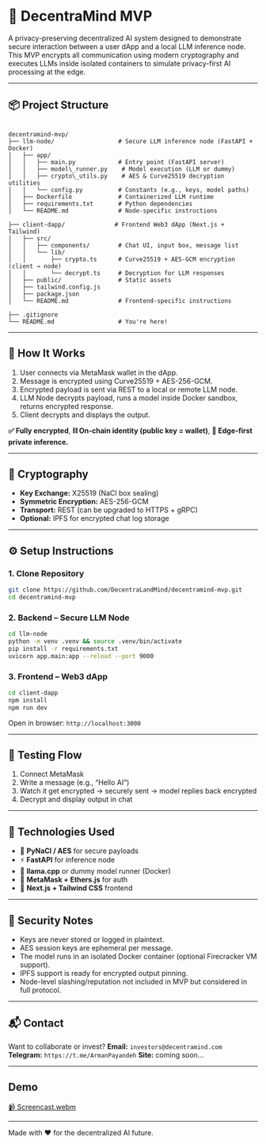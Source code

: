 # 🧠 DecentraMind MVP

A privacy-preserving decentralized AI system designed to demonstrate secure interaction between a user dApp and a local LLM inference node. This MVP encrypts all communication using modern cryptography and executes LLMs inside isolated containers to simulate privacy-first AI processing at the edge.

---

## 📦 Project Structure

```

decentramind-mvp/
├── llm-node/                  # Secure LLM inference node (FastAPI + Docker)
│   ├── app/
│   │   ├── main.py            # Entry point (FastAPI server)
│   │   ├── model\_runner.py    # Model execution (LLM or dummy)
│   │   ├── crypto\_utils.py    # AES & Curve25519 decryption utilities
│   │   └── config.py          # Constants (e.g., keys, model paths)
│   ├── Dockerfile             # Containerized LLM runtime
│   ├── requirements.txt       # Python dependencies
│   └── README.md              # Node-specific instructions

├── client-dapp/              # Frontend Web3 dApp (Next.js + Tailwind)
│   ├── src/
│   │   ├── components/        # Chat UI, input box, message list
│   │   └── lib/
│   │       ├── crypto.ts      # Curve25519 + AES-GCM encryption (client → node)
│   │       └── decrypt.ts     # Decryption for LLM responses
│   ├── public/                # Static assets
│   ├── tailwind.config.js
│   ├── package.json
│   └── README.md              # Frontend-specific instructions

├── .gitignore
└── README.md                  # You're here!

````

---

## 🚀 How It Works

1. User connects via MetaMask wallet in the dApp.
2. Message is encrypted using Curve25519 + AES-256-GCM.
3. Encrypted payload is sent via REST to a local or remote LLM node.
4. LLM Node decrypts payload, runs a model inside Docker sandbox, returns encrypted response.
5. Client decrypts and displays the output.

**✅ Fully encrypted**, **⛓️ On-chain identity (public key = wallet)**, **🧱 Edge-first private inference.**

---

## 🔐 Cryptography

- **Key Exchange:** X25519 (NaCl box sealing)
- **Symmetric Encryption:** AES-256-GCM
- **Transport:** REST (can be upgraded to HTTPS + gRPC)
- **Optional:** IPFS for encrypted chat log storage

---

## ⚙️ Setup Instructions

### 1. Clone Repository

```bash
git clone https://github.com/DecentraLandMind/decentramind-mvp.git
cd decentramind-mvp
````

### 2. Backend – Secure LLM Node

```bash
cd llm-node
python -m venv .venv && source .venv/bin/activate
pip install -r requirements.txt
uvicorn app.main:app --reload --port 9000
```

### 3. Frontend – Web3 dApp

```bash
cd client-dapp
npm install
npm run dev
```

Open in browser: `http://localhost:3000`

---

## 🧪 Testing Flow

1. Connect MetaMask
2. Write a message (e.g., “Hello AI”)
3. Watch it get encrypted → securely sent → model replies back encrypted
4. Decrypt and display output in chat

---

## 🧱 Technologies Used

* 🔐 **PyNaCl / AES** for secure payloads
* ⚡ **FastAPI** for inference node
* 🧠 **llama.cpp** or dummy model runner (Docker)
* 🔗 **MetaMask + Ethers.js** for auth
* 💬 **Next.js + Tailwind CSS** frontend

---

## 📌 Security Notes

* Keys are never stored or logged in plaintext.
* AES session keys are ephemeral per message.
* The model runs in an isolated Docker container (optional Firecracker VM support).
* IPFS support is ready for encrypted output pinning.
* Node-level slashing/reputation not included in MVP but considered in full protocol.

---

## 📬 Contact

Want to collaborate or invest?
**Email:** `investors@decentramind.com`
**Telegram:** `https://t.me/ArmanPayandeh`
**Site:** coming soon…

---

## Demo

[📹 Screencast.webm](./client-dapp//public/Screencast.webm)

---

Made with ❤️ for the decentralized AI future.
